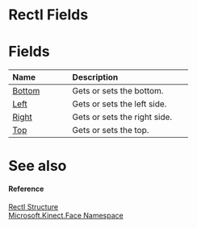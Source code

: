 RectI Fields  
============  

<span id="publicfieldsSection"></span>

Fields  
======  

<table>
<colgroup>
<col width="30%" />
<col width="60%" />
</colgroup>
<thead>
<tr class="header">
<th align="left">Name</th>
<th align="left">Description</th>
</tr>
</thead>
<tbody>
<tr class="odd">
<td align="left"><a href="RectI_Fields/Bottom_Field.md">Bottom</a></td>
<td align="left">Gets or sets the bottom.</td>
</tr>
<tr class="even">
<td align="left"><a href="RectI_Fields/Left_Field.md">Left</a></td>
<td align="left">Gets or sets the left side.</td>
</tr>
<tr class="odd">
<td align="left"><a href="RectI_Fields/Right_Field.md">Right</a></td>
<td align="left">Gets or sets the right side.</td>
</tr>
<tr class="even">
<td align="left"><a href="RectI_Fields/Top_Field.md">Top</a></td>
<td align="left">Gets or sets the top.</td>
</tr>
</tbody>
</table>

<span id="ID4EI"></span>

See also  
========  

<span id="ID4EK"></span>
#### Reference  

[RectI Structure](../RectI_Structure.md)  
 [Microsoft.Kinect.Face Namespace](../../Kinect.Face.md)  



<!--Please do not edit the data in the comment block below.-->
<!--
TOCTitle : RectI Fields
RLTitle : RectI Fields
KeywordK : RectI structure, fields
KeywordA : Fields.T:Microsoft.Kinect.Face.RectI
AssetID : Fields.T:Microsoft.Kinect.Face.RectI
Locale : en-us
CommunityContent : 1
TargetOS : Windows
TopicType : kbSyntax
DocSet : K4Wv2
ProjType : K4Wv2Proj
Technology : Kinect for Windows
Product : Kinect for Windows SDK v2
productversion : 20
-->
